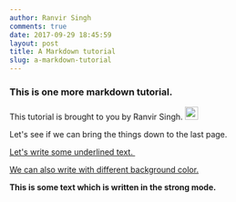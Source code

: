 ```yaml
---
author: Ranvir Singh
comments: true
date: 2017-09-29 18:45:59
layout: post
title: A Markdown tutorial
slug: a-markdown-tutorial
---
```

### This is one more markdown tutorial.

This tutorial is brought to you by Ranvir Singh.&nbsp;<img alt="sad" src="http://127.0.0.1:8000/static/ckeditor/ckeditor/plugins/smiley/images/sad_smile.png" style="height:23px; width:23px" title="sad"/>

Let's see if we can bring the things down to the last page.&nbsp;

<u>Let's write some underlined text.&nbsp;</u>

<span style="background-color:#2ecc71">

<u>We can also write with different background color.</u>

</span>

__This is some text which is written in the strong mode.__